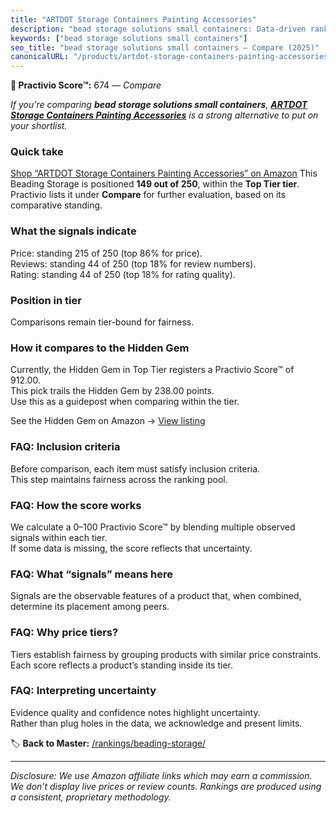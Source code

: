```yaml
---
title: "ARTDOT Storage Containers Painting Accessories"
description: "bead storage solutions small containers: Data-driven ranking using the Practivio Score™. Positioned by quality, value, demand, findability, momentum."
keywords: ["bead storage solutions small containers"]
seo_title: "bead storage solutions small containers — Compare (2025)"
canonicalURL: "/products/artdot-storage-containers-painting-accessories-B09H6ZT686/"
---
```


**🛒 Practivio Score™:** 674 — _Compare_


*If you're comparing **bead storage solutions small containers**, **[ARTDOT Storage Containers Painting Accessories](https://www.amazon.com/dp/B09H6ZT686?tag=practivio-20)** is a strong alternative to put on your shortlist.*
### Quick take
[Shop “ARTDOT Storage Containers Painting Accessories” on Amazon](https://www.amazon.com/dp/B09H6ZT686?tag=practivio-20)
This Beading Storage is positioned **149 out of 250**, within the **Top Tier tier**.  
Practivio lists it under **Compare** for further evaluation, based on its comparative standing.

### What the signals indicate
Price: standing 215 of 250 (top 86% for price).  
Reviews: standing 44 of 250 (top 18% for review numbers).  
Rating: standing 44 of 250 (top 18% for rating quality).  

### Position in tier
Comparisons remain tier-bound for fairness.

### How it compares to the Hidden Gem
Currently, the Hidden Gem in Top Tier registers a Practivio Score™ of 912.00.  
This pick trails the Hidden Gem by 238.00 points.  
Use this as a guidepost when comparing within the tier.  

See the Hidden Gem on Amazon → [View listing](https://www.amazon.com/dp/B003P2UOCO?tag=practivio-20)

### FAQ: Inclusion criteria
Before comparison, each item must satisfy inclusion criteria.  
This step maintains fairness across the ranking pool.

### FAQ: How the score works
We calculate a 0–100 Practivio Score™ by blending multiple observed signals within each tier.  
If some data is missing, the score reflects that uncertainty.

### FAQ: What “signals” means here
Signals are the observable features of a product that, when combined, determine its placement among peers.

### FAQ: Why price tiers?
Tiers establish fairness by grouping products with similar price constraints.  
Each score reflects a product’s standing inside its tier.

### FAQ: Interpreting uncertainty
Evidence quality and confidence notes highlight uncertainty.  
Rather than plug holes in the data, we acknowledge and present limits.

<!-- Missing template for Compare/CompareWithinPriceClass -->


🏷️ **Back to Master:** [/rankings/beading-storage/](/rankings/beading-storage/)

---
_Disclosure: We use Amazon affiliate links which may earn a commission. We don’t display live prices or review counts. Rankings are produced using a consistent, proprietary methodology._
